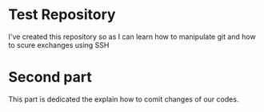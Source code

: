 # Test Repository
I've created this repository so as I can learn how to manipulate git and how to scure exchanges using SSH

# Second part
This part is dedicated the explain how to comit changes of our codes.
